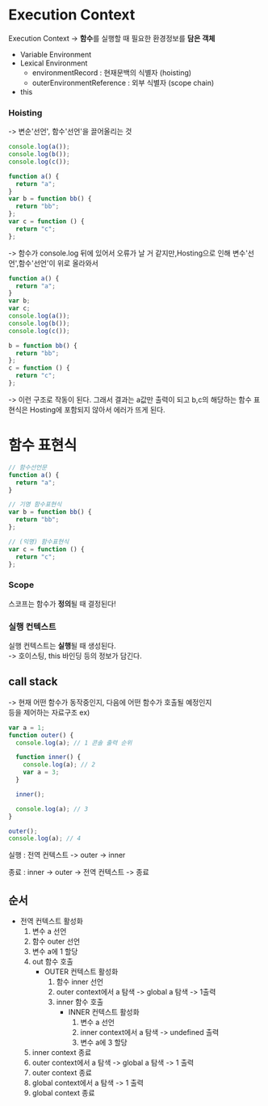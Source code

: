 # Execution Context

Execution Context -> **함수**를 실행할 때 필요한 환경정보를 **담은 객체**

- Variable Environment
- Lexical Environment
  - environmentRecord : 현재문백의 식별자 (hoisting)
  - outerEnvironmentReference : 외부 식별자 (scope chain)
- this

### Hoisting

-> 변순'선언', 함수'선언'을 끌어올리는 것

```js
console.log(a());
console.log(b());
console.log(c());

function a() {
  return "a";
}
var b = function bb() {
  return "bb";
};
var c = function () {
  return "c";
};
```

-> 함수가 console.log 뒤에 있어서 오류가 날 거 같지만,Hosting으로 인해 변수'선언',함수'선언'이 위로 올라와서 <br>

```js
function a() {
  return "a";
}
var b;
var c;
console.log(a());
console.log(b());
console.log(c());

b = function bb() {
  return "bb";
};
c = function () {
  return "c";
};
```

-> 이런 구조로 작동이 된다. 그래서 결과는 a값만 출력이 되고 b,c의 해당하는 함수 표현식은 Hosting에 포함되지 않아서 에러가 뜨게 된다.

# 함수 표현식

```js
// 함수선언문
function a() {
  return "a";
}

// 기명 함수표현식
var b = function bb() {
  return "bb";
};

// (익명) 함수표현식
var c = function () {
  return "c";
};
```

### Scope

스코프는 함수가 **정의**될 때 결정된다!

### 실행 컨텍스트

실행 컨텍스트는 **실행**될 때 생성된다.<br>
-> 호이스팅, this 바인딩 등의 정보가 담긴다.

## call stack

-> 현재 어떤 함수가 동작중인지, 다음에 어떤 함수가 호출될 예정인지 <br> 등을 제어하는 자료구조
ex)

```js
var a = 1;
function outer() {
  console.log(a); // 1 콘솔 출력 순위

  function inner() {
    console.log(a); // 2
    var a = 3;
  }

  inner();

  console.log(a); // 3
}

outer();
console.log(a); // 4
```

실행 : 전역 컨텍스트 -> outer -> inner

종료 : inner -> outer -> 전역 컨텍스트 -> 종료

## 순서

- 전역 컨텍스트 활성화
  1. 변수 a 선언
  2. 함수 outer 선언
  3. 변수 a에 1 할당
  4. out 함수 호출
     - OUTER 컨텍스트 활성화
       1. 함수 inner 선언
       2. outer context에서 a 탐색 -> global a 탐색 -> 1출력
       3. inner 함수 호출
          - INNER 컨텍스트 활성화
            1. 변수 a 선언
            2. inner context에서 a 탐색 -> undefined 출력
            3. 변수 a에 3 할당
  5. inner context 종료
  6. outer context에서 a 탐색 -> global a 탐색 -> 1 출력
  7. outer context 종료
  8. global context에서 a 탐색 -> 1 출력
  9. global context 종료
